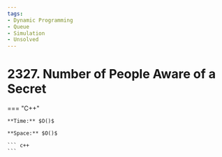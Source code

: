 ```yaml
---
tags:
- Dynamic Programming
- Queue
- Simulation
- Unsolved
---
```



# 2327. Number of People Aware of a Secret

=== "C++"

    **Time:** $O()$

    **Space:** $O()$

    ``` c++
    ```